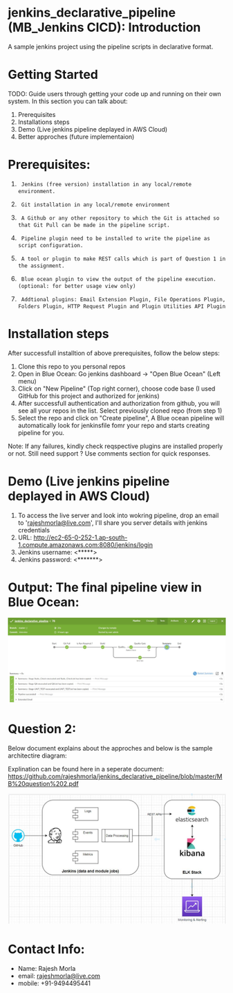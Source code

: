 # jenkins_declarative_pipeline (MB_Jenkins CICD): Introduction
A sample jenkins project using the pipeline scripts in declarative format.

# Getting Started
TODO: Guide users through getting your code up and running on their own system. In this section you can talk about:
1.	Prerequisites
2.	Installations steps
3.	Demo (Live jenkins pipeline deplayed in AWS Cloud)
4.	Better approches (future implementaion)

# Prerequisites:

1.      Jenkins (free version) installation in any local/remote environment.

2.      Git installation in any local/remote environment

3.      A Github or any other repository to which the Git is attached so that Git Pull can be made in the pipeline script.

4.      Pipeline plugin need to be installed to write the pipeline as script configuration.

5.      A tool or plugin to make REST calls which is part of Question 1 in the assignment.

6.      Blue ocean plugin to view the output of the pipeline execution. (optional: for better usage view only)

7.      Addtional plugins: Email Extension Plugin, File Operations Plugin, Folders Plugin, HTTP Request Plugin and Plugin Utilities API Plugin


# Installation steps
After successfull installtion of above prerequisites, follow the below steps:
1. Clone this repo to you personal repos
2. Open in Blue Ocean: Go jenkins dashboard -> "Open Blue Ocean" (Left menu)
3. Click on "New Pipeline" (Top right corner), choose code base (I used GitHub for this project and authorized for jenkins)
4. After successfull authentication and authorization from github, you will see all your repos in the list. Select previously cloned repo (from step 1)
5. Select the repo and click on "Create pipeline", A Blue ocean pipeline will automatically look for jenkinsfile fomr your repo and starts creating pipeline for you.

Note: If any failures, kindly check reqspective plugins are installed properly or not. Still need support ? Use comments section for quick responses.

# Demo (Live jenkins pipeline deplayed in AWS Cloud)
1. To access the live server and look into wokring pipeline, drop an email to 'rajeshmorla@live.com', I'll share you server details with jenkins credentials
2. URL: http://ec2-65-0-252-1.ap-south-1.compute.amazonaws.com:8080/jenkins/login
3. Jenkins username: <*****>
4. Jenkins password: <*******>


# Output: The final pipeline view in Blue Ocean:

![alt text](https://github.com/rajeshmorla/jenkins_declarative_pipeline/blob/master/img/blu_ocean_view.JPG)

# Question 2: 
Below document explains about the approches and below is the sample architectire diagram:

Explination can be found here in a seperate document: https://github.com/rajeshmorla/jenkins_declarative_pipeline/blob/master/MB%20question%202.pdf

![alt text](https://github.com/rajeshmorla/jenkins_declarative_pipeline/blob/master/img/sample_architecture.JPG)



# Contact Info:
- Name: Rajesh Morla
- email: rajeshmorla@live.com
- mobile: +91-9494495441
